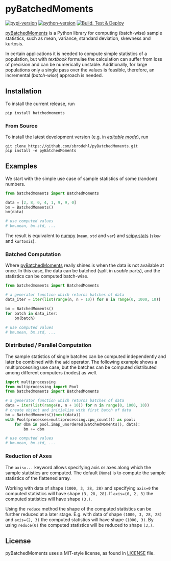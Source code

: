 # pyBatchedMoments

[![pypi-version](https://img.shields.io/pypi/v/batchedmoments)][pypi]
[![python-version](https://img.shields.io/pypi/pyversions/batchedmoments)][pypi]
[![Build, Test & Deploy](https://github.com/sbrodehl/pyBatchedMoments/workflows/Build,%20Test%20&%20Deploy%20to%20PyPI/badge.svg)](https://github.com/sbrodehl/PyBatchedMoments/actions?query=workflow%3A%22Build%2C+Test+%26+Deploy+to+PyPI%22)

[pyBatchedMoments][pyBM-gh] is a Python library for computing (batch-wise) sample statistics,
such as mean, variance, standard deviation, skewness and kurtosis.

In certain applications it is needed to compute simple statistics of a population, but with _textbook_ formulae
the calculation can suffer from loss of precision and can be numerically unstable.
Additionally, for large populations only a single pass over the values is feasible, therefore,
an incremental (_batch-wise_) approach is needed.

## Installation

To install the current release, run
```shell
pip install batchedmoments
```

### From Source

To install the latest development version (e.g. in [_editable mode_](https://pip.pypa.io/en/stable/reference/pip_install/#cmdoption-e)), run
```shell
git clone https://github.com/sbrodehl/pyBatchedMoments.git
pip install -e pyBatchedMoments
```

## Examples

We start with the simple use case of sample statistics of some (random) numbers.

```python
from batchedmoments import BatchedMoments

data = [2, 8, 0, 4, 1, 9, 9, 0]
bm = BatchedMoments()
bm(data)

# use computed values
# bm.mean, bm.std, ...
```
The result is equivalent to [numpy](https://numpy.org/doc/stable/reference/routines.statistics.html) (`mean`, `std` and `var`)
and [scipy.stats](https://docs.scipy.org/doc/scipy/reference/stats.html) (`skew` and `kurtosis`).

### Batched Computation

Where [pyBatchedMoments][pyBM-gh] really shines is when the data is not available at once.
In this case, the data can be batched (split in _usable_ parts), and the statistics can be computed batch-wise.

```python
from batchedmoments import BatchedMoments

# a generator function which returns batches of data
data_iter = iter(list(range(n, n + 10)) for n in range(0, 1000, 10))

bm = BatchedMoments()
for batch in data_iter:
    bm(batch)

# use computed values
# bm.mean, bm.std, ...
```

### Distributed / Parallel Computation

The sample statistics of single batches can be computed independently and later be combined with the `add` operator.
The following example shows a multiprocessing use case, but the batches can be computed distributed among different
computers (nodes) as well.

```python
import multiprocessing
from multiprocessing import Pool
from batchedmoments import BatchedMoments

# a generator function which returns batches of data
data = iter(list(range(n, n + 10)) for n in range(0, 1000, 10))
# create object and initialize with first batch of data
bm = BatchedMoments()(next(data))
with Pool(processes=multiprocessing.cpu_count()) as pool:
    for dbm in pool.imap_unordered(BatchedMoments(), data):
        bm += dbm

# use computed values
# bm.mean, bm.std, ...
```

### Reduction of Axes

The `axis=...` keyword allows specifying axis or axes along which the sample statistics are computed.
The default (`None`) is to compute the sample statistics of the flattened array.

Working with data of shape `(1000, 3, 28, 28)` and specifying `axis=0` the computed statistics will have shape `(3, 28, 28)`.
If `axis=(0, 2, 3)` the computed statistics will have shape `(3,)`.

Using the `reduce` method the shape of the computed statistics can be further reduced at a later stage.
E.g. with data of shape `(1000, 3, 28, 28)` and `axis=(2, 3)` the computed statistics will have shape `(1000, 3)`.
By using `reduce(0)` the computed statistics will be reduced to shape `(3,)`.

## License

pyBatchedMoments uses a MIT-style license, as found in [LICENSE](LICENSE) file.


[pypi]: https://pypi.org/project/batchedmoments
[pyBM-gh]: https://github.com/sbrodehl/pyBatchedMoments
